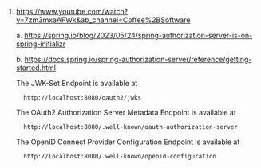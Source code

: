 1. https://www.youtube.com/watch?v=7zm3mxaAFWk&ab_channel=Coffee%2BSoftware

   a. https://spring.io/blog/2023/05/24/spring-authorization-server-is-on-spring-initializr

   b. https://docs.spring.io/spring-authorization-server/reference/getting-started.html

   The JWK-Set Endpoint is available at 
      
         http://localhost:8080/oauth2/jwks 
   The OAuth2 Authorization Server Metadata Endpoint is available at 
   
         http://localhost:8080/.well-known/oauth-authorization-server
   The OpenID Connect Provider Configuration Endpoint is available at 
   
         http://localhost:8080/.well-known/openid-configuration 